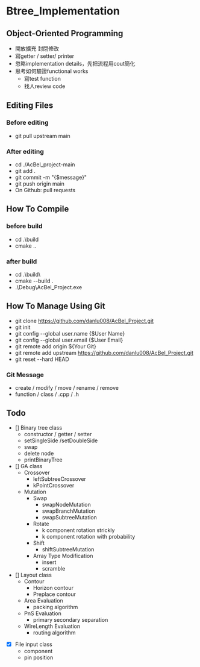 # Btree_Implementation

## Object-Oriented Programming
* 開放擴充 封閉修改
* 寫getter / setter/ printer
* 忽略implementation details，先把流程用cout簡化
* 思考如何驗證functional works
  * 寫test function
  * 找人review code

## Editing Files
### Before editing
- git pull upstream main
### After editing
- cd ./AcBel_project-main
- git add .
- git commit -m "{$message}"
- git push origin main
- On Github: pull requests

## How To Compile
### before build
- cd .\build
- cmake ..
### after build
- cd .\build\
- cmake --build .
- .\Debug\AcBel_Project.exe

## How To Manage Using Git
- git clone https://github.com/danlu008/AcBel_Project.git
- git init
- git config --global user.name {$User Name}
- git config --global user.email {$User Email}
- git remote add origin ${Your Git}
- git remote add upstream https://github.com/danlu008/AcBel_Project.git
- git reset --hard HEAD

### Git Message
- create / modify / move / rename / remove
- function / class / .cpp / .h

## Todo
- [] Binary tree class
  * constructor / getter / setter
  * setSingleSide /setDoubleSide
  * swap
  * delete node
  * printBinaryTree
- [] GA class
  * Crossover
    * leftSubtreeCrossover
    * kPointCrossover
  * Mutation
    * Swap
      * swapNodeMutation
      * swapBranchMutation
      * swapSubtreeMutation
    * Rotate
      * k component rotation strickly
      * k component rotation with probability
    * Shift
      * shiftSubtreeMutation
    * Array Type Modification
      * insert
      * scramble
- [] Layout class
  * Contour
    * Horizon contour
    * Preplace contour
  * Area Evaluation
    * packing algorithm
  * PnS Evaluation
    * primary secondary separation
  * WireLength Evaluation
    * routing algorithm
- [x] File input class
  * component
  * pin position